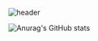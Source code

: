 ![header](https://capsule-render.vercel.app/api?type=waving&color=auto&height=150&section=header&&fontAlignY=20&text=React%20/%20JavaScript%20/%20TypeScript&fontSize=55)


![Anurag's GitHub stats](https://github-readme-stats.vercel.app/api?username=Whyukim&theme=dark&show_icons=true)
